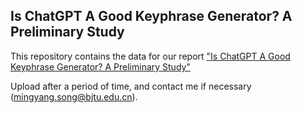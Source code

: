 ## Is ChatGPT A Good Keyphrase Generator? A Preliminary Study
This repository contains the data for our report ["Is ChatGPT A Good Keyphrase Generator? A Preliminary Study"](https://arxiv.org/abs/2303.13001)

Upload after a period of time, and contact me if necessary (mingyang.song@bjtu.edu.cn).
